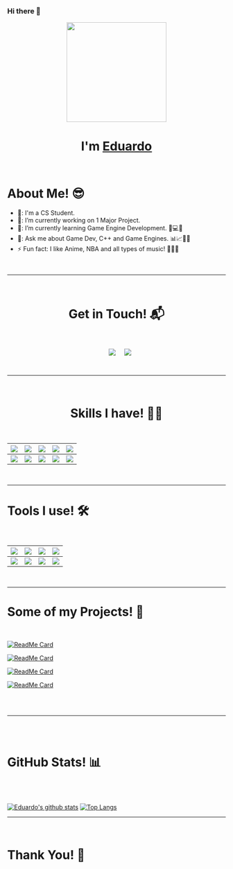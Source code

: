 ### Hi there 👋

<p align="center">
  <img src="https://miro.medium.com/max/2048/1*OohqW5DGh9CQS4hLY5FXzA.png" height="230"/>
  <h1 align="center">I'm <a href="https://github.com/Eduardo79Silva">Eduardo<a></h1>
</p>
<br>
<h1>About Me! 😎</h1>

- 🏫: I'm a CS Student.
- 🔭: I’m currently working on 1 Major Project.
- 🌱: I’m currently learning Game Engine Development. 🧠💻🤖
- 💬: Ask me about Game Dev, C++ and Game Engines. 📊📈🤖🧠
- ⚡  Fun fact: I like Anime, NBA and all types of music! 🎌🏀🎵

<br>
<hr>
<br>
<h1 align="center">Get in Touch! 📬</h1>
<br>
<p align="center">&nbsp;&nbsp;&nbsp;  <a href="eduardo4silva@gmail.com" target="blank"><img align="center" src="https://img.shields.io/badge/eduardo4silva@gmail.com-D14836?style=for-the-badge&logo=gmail&logoColor=white" /></a>    &nbsp;&nbsp;&nbsp;       <a href="https://www.github.com/Eduardo79Silva" target="blank"><img align="center" src="https://img.shields.io/badge/Eduardo-000000?style=for-the-badge&logo=github&logoColor=ff4000"/></a>
</p>
  
<br>
<hr>
<br>
<h1 align="center">Skills I have! 🤸‍♂</h1>
<Br>
  
| ![](https://img.shields.io/badge/Java-ff4000?style=for-the-badge) | ![](https://img.shields.io/badge/C-Sharp-ff4000?style=for-the-badge) | ![](https://img.shields.io/badge/C++-ff4000?style=for-the-badge) | ![](https://img.shields.io/badge/HTML+CSS-red?style=for-the-badge) | ![](https://img.shields.io/badge/SQLite-red?style=for-the-badge)     |
| ---------------------------------------------------------------------- | ------------------------------------------------------------------------- | ------------------------------------------------------------------------ | ------------------------------------------------------------------------ | ------------------------------------------------------------------------ |
| ![](https://img.shields.io/badge/JavaScript-239120?style=for-the-badge)  | ![](https://img.shields.io/badge/PHP-239120?style=for-the-badge)           | ![](https://img.shields.io/badge/Flutter-239120?style=for-the-badge)       | ![](https://img.shields.io/badge/Unix-Bash-239120?style=for-the-badge)     | ![](https://img.shields.io/badge/And%20More!-yellow?style=for-the-badge) |
  
  
<Br>
<hr>
<h1>Tools I use! 🛠️</h1>
<Br>
 
| ![](https://img.shields.io/badge/Python-FFD43B?style=for-the-badge&logo=python&logoColor=darkgreen)    | ![](https://img.shields.io/badge/VSCode-FF6F00?style=for-the-badge&logo=visual-studio-code&logoColor=blue) | ![](https://img.shields.io/badge/CLion-F7931E?style=for-the-badge&logo=clion&logoColor=white) | ![](https://img.shields.io/badge/Android%20Studio-D00000?style=for-the-badge&logo=android-studio&logoColor=white)    |  
| ------------------------------------------------------------------------------------------------------ | ---------------------------------------------------------------------------------------------------------- | ----------------------------------------------------------------------------------------------- | ---------------------------------------------------------------------------------------------- | 
| ![](https://img.shields.io/badge/conda-342B029.svg?&style=for-the-badge&logo=anaconda&logoColor=white) | ![](https://img.shields.io/badge/Unity-2C2D72?style=for-the-badge&logo=unity&logoColor=white)         | ![](https://img.shields.io/badge/Photoshop-777BB4?style=for-the-badge&logo=adobe-photoshop&logoColor=white)       | ![](https://img.shields.io/badge/Bash-239120?style=for-the-badge&logo=gnubash&logoColor=white) | 
  

<Br>
<hr>
<h1>Some of my Projects! 🎨</h1>
<Br>
  
[![ReadMe Card](https://github-readme-stats.vercel.app/api/pin/?username=Eduardo79Silva&repo=DA_Logistics)](https://github.com/Eduardo79Silva/DA_Logistics)

[![ReadMe Card](https://github-readme-stats.vercel.app/api/pin/?username=Eduardo79Silva&repo=ClinicApp)](https://github.com/Eduardo79Silva/ClinicApp)

[![ReadMe Card](https://github-readme-stats.vercel.app/api/pin/?username=Eduardo79Silva&repo=Eduardo79Silva.github.io)](https:/Eduardo79Silva.github.io)

[![ReadMe Card](https://github-readme-stats.vercel.app/api/pin/?username=Eduardo79Silva&repo=DA_Agency)](https://github.com/Eduardo79Silva/DA_Agency)

<Br>
<Br>
<hr>
<br>
<br>
<h1>GitHub Stats! 📊</h1>
<br>
<Br>
  
[![Eduardo's github stats](https://github-readme-stats.vercel.app/api?username=Eduardo79Silva&show_icons=true&theme=merko)](https://github.com/Eduardo79Silva/) 
[![Top Langs](https://github-readme-stats.vercel.app/api/top-langs/?username=Eduardo79Silva&layout=compact&theme=merko)](https://github.com/Eduardo79Silva)
<br>
<hr>
<br>
<h1>Thank You! 🤵 </h1>
  
